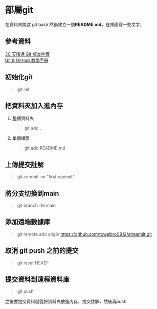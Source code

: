 # 部屬git
在資料夾開啟 git bash
然後建立一個**README.md**，在裡面寫一些文字，
## 參考資料
[30 天精通 Git 版本控管](https://github.com/doggy8088/Learn-Git-in-30-days/blob/master/zh-tw/README.md)</br>
[Git & GitHub 教學手冊](https://w3c.hexschool.com/git/cfdbd310)

## 初始化git
> git init

## 把資料夾加入進內存
1. 整個資料夾
    > git add .
2. 單個檔案
    > git add README.md

## 上傳提交註解
> git commit -m "first commit"

## 將分支切換到main
> git branch -M main

## 添加遠端數據庫
> git remote add origin https://github.com/towelbro0812/streamlit.git

## 取消 git push 之前的提交
> git reset HEAD^

## 提交資料到遠程資料庫
> git push

之後要提交資料就從把資料夾放進內存，提交註解，然後再push

